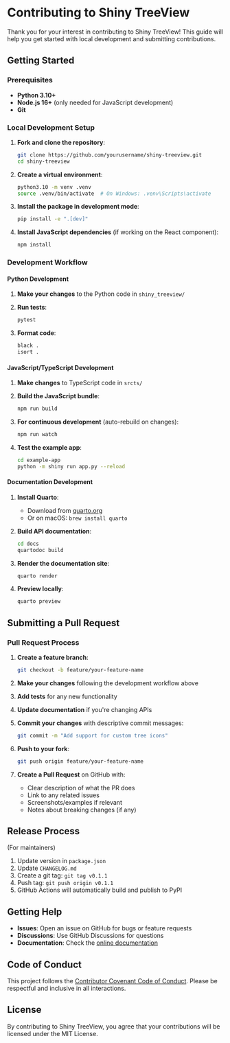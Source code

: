 # Contributing to Shiny TreeView

Thank you for your interest in contributing to Shiny TreeView! This guide will help you get started with local development and submitting contributions.

## Getting Started

### Prerequisites

- **Python 3.10+**
- **Node.js 16+** (only needed for JavaScript development)
- **Git**

### Local Development Setup

1. **Fork and clone the repository**:
   ```bash
   git clone https://github.com/yourusername/shiny-treeview.git
   cd shiny-treeview
   ```

2. **Create a virtual environment**:
   ```bash
   python3.10 -m venv .venv
   source .venv/bin/activate  # On Windows: .venv\Scripts\activate
   ```

3. **Install the package in development mode**:
   ```bash
   pip install -e ".[dev]"
   ```

4. **Install JavaScript dependencies** (if working on the React component):
   ```bash
   npm install
   ```

### Development Workflow

#### Python Development

1. **Make your changes** to the Python code in `shiny_treeview/`

2. **Run tests**:
   ```bash
   pytest
   ```

3. **Format code**:
   ```bash
   black .
   isort .
   ```

#### JavaScript/TypeScript Development

1. **Make changes** to TypeScript code in `srcts/`

2. **Build the JavaScript bundle**:
   ```bash
   npm run build
   ```

3. **For continuous development** (auto-rebuild on changes):
   ```bash
   npm run watch
   ```

4. **Test the example app**:
   ```bash
   cd example-app
   python -m shiny run app.py --reload
   ```

#### Documentation Development

1. **Install Quarto**:
   - Download from [quarto.org](https://quarto.org/docs/get-started/)
   - Or on macOS: `brew install quarto`

2. **Build API documentation**:
   ```bash
   cd docs
   quartodoc build
   ```

3. **Render the documentation site**:
   ```bash
   quarto render
   ```

4. **Preview locally**:
   ```bash
   quarto preview
   ```

## Submitting a Pull Request

### Pull Request Process

1. **Create a feature branch**:
   ```bash
   git checkout -b feature/your-feature-name
   ```

2. **Make your changes** following the development workflow above

3. **Add tests** for any new functionality

4. **Update documentation** if you're changing APIs

5. **Commit your changes** with descriptive commit messages:
   ```bash
   git commit -m "Add support for custom tree icons"
   ```

6. **Push to your fork**:
   ```bash
   git push origin feature/your-feature-name
   ```

7. **Create a Pull Request** on GitHub with:
   - Clear description of what the PR does
   - Link to any related issues
   - Screenshots/examples if relevant
   - Notes about breaking changes (if any)

## Release Process

(For maintainers)

1. Update version in `package.json`
2. Update `CHANGELOG.md`
3. Create a git tag: `git tag v0.1.1`
4. Push tag: `git push origin v0.1.1`
5. GitHub Actions will automatically build and publish to PyPI

## Getting Help

- **Issues**: Open an issue on GitHub for bugs or feature requests
- **Discussions**: Use GitHub Discussions for questions
- **Documentation**: Check the [online documentation](https://davidchall.github.io/shiny-treeview)

## Code of Conduct

This project follows the [Contributor Covenant Code of Conduct](https://www.contributor-covenant.org/version/2/1/code_of_conduct/). Please be respectful and inclusive in all interactions.

## License

By contributing to Shiny TreeView, you agree that your contributions will be licensed under the MIT License.
